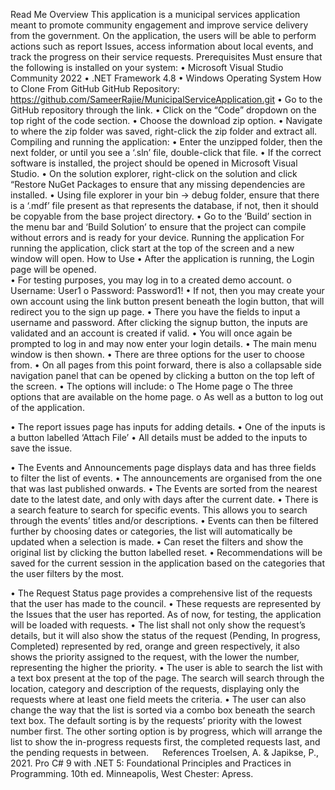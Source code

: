 Read Me
Overview
This application is a municipal services application meant to promote community engagement and improve service delivery from the government. On the application, the users will be able to perform actions such as report Issues, access information about local events, and track the progress on their service requests.
Prerequisites
Must ensure that the following is installed on your system: 
•	Microsoft Visual Studio Community 2022 
•	.NET Framework 4.8
•	Windows Operating System
How to Clone From GitHub
GitHub Repository: https://github.com/SameerRajie/MunicipalServiceApplication.git
•	Go to the GitHub repository through the link.
•	Click on the “Code” dropdown on the top right of the code section.
•	Choose the download zip option.
•	Navigate to where the zip folder was saved, right-click the zip folder and extract all.
Compiling and running the application:
•	Enter the unzipped folder, then the next folder, or until you see a ‘.sln’ file, double-click that file.
•	If the correct software is installed, the project should be opened in Microsoft Visual Studio.
•	On the solution explorer, right-click on the solution and click “Restore NuGet Packages to ensure that any missing dependencies are installed.
•	Using file explorer in your bin -> debug folder, ensure that there is a ‘.mdf’ file present as that represents the database, if not, then it should be copyable from the base project directory.
•	Go to the ‘Build’ section in the menu bar and ‘Build Solution’ to ensure that the project can compile without errors and is ready for your device.
Running the application
For running the application, click start at the top of the screen and a new window will open.
How to Use
•	After the application is running, the Login page will be opened.	
•	For testing purposes, you may log in to a created demo account.
o	Username: User1
o	Password: Password1!
•	If not, then you may create your own account using the link button present beneath the login button, that will redirect you to the sign up page.
•	There you have the fields to input a username and password. After clicking the signup button, the inputs are validated and an account is created if valid.
•	You will once again be prompted to log in and may now enter your login details.
•	The main menu window is then shown.
•	There are three options for the user to choose from.
•	On all pages from this point forward, there is also a collapsable side navigation panel that can be opened by clicking a button on the top left of the screen.
•	The options will include:
o	The Home page
o	The three options that are available on the home page.
o	As well as a button to log out of the application.

•	The report issues page has inputs for adding details.
•	One of the inputs is a button labelled ‘Attach File’
•	All details must be added to the inputs to save the issue.

•	The Events and Announcements page displays data and has three fields to filter the list of events.
•	The announcements are organised from the one that was last published onwards.
•	The Events are sorted from the nearest date to the latest date, and only with days after the current date.
•	There is a search feature to search for specific events. This allows you to search through the events’ titles and/or descriptions.
•	Events can then be filtered further by choosing dates or categories, the list will automatically be updated when a selection is made.
•	Can reset the filters and show the original list by clicking the button labelled reset.
•	Recommendations will be saved for the current session in the application based on the categories that the user filters by the most.

•	The Request Status page provides a comprehensive list of the requests that the user has made to the council.
•	These requests are represented by the Issues that the user has reported. As of now, for testing, the application will be loaded with requests.
•	The list shall not only show the request’s details, but it will also show the status of the request (Pending, In progress, Completed) represented by red, orange and green respectively, it also shows the priority assigned to the request, with the lower the number, representing the higher the priority.
•	The user is able to search the list with a text box present at the top of the page. The search will search through the location, category and description of the requests, displaying only the requests where at least one field meets the criteria.
•	The user can also change the way that the list is sorted via a combo box beneath the search text box. The default sorting is by the requests’ priority with the lowest number first. The other sorting option is by progress, which will arrange the list to show the in-progress requests first, the completed requests last, and the pending requests in between.
 
References
Troelsen, A. & Japikse, P., 2021. Pro C# 9 with .NET 5: Foundational Principles and Practices in Programming. 10th ed. Minneapolis, West Chester: Apress.


